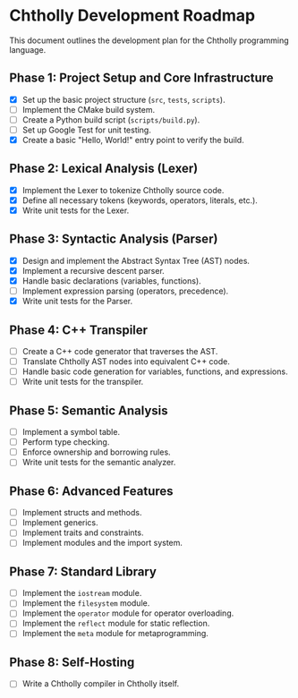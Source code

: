 # Chtholly Development Roadmap

This document outlines the development plan for the Chtholly programming language.

## Phase 1: Project Setup and Core Infrastructure
- [x] Set up the basic project structure (`src`, `tests`, `scripts`).
- [ ] Implement the CMake build system.
- [ ] Create a Python build script (`scripts/build.py`).
- [ ] Set up Google Test for unit testing.
- [x] Create a basic "Hello, World!" entry point to verify the build.

## Phase 2: Lexical Analysis (Lexer)
- [x] Implement the Lexer to tokenize Chtholly source code.
- [x] Define all necessary tokens (keywords, operators, literals, etc.).
- [x] Write unit tests for the Lexer.

## Phase 3: Syntactic Analysis (Parser)
- [x] Design and implement the Abstract Syntax Tree (AST) nodes.
- [x] Implement a recursive descent parser.
- [x] Handle basic declarations (variables, functions).
- [ ] Implement expression parsing (operators, precedence).
- [x] Write unit tests for the Parser.

## Phase 4: C++ Transpiler
- [ ] Create a C++ code generator that traverses the AST.
- [ ] Translate Chtholly AST nodes into equivalent C++ code.
- [ ] Handle basic code generation for variables, functions, and expressions.
- [ ] Write unit tests for the transpiler.

## Phase 5: Semantic Analysis
- [ ] Implement a symbol table.
- [ ] Perform type checking.
- [ ] Enforce ownership and borrowing rules.
- [ ] Write unit tests for the semantic analyzer.

## Phase 6: Advanced Features
- [ ] Implement structs and methods.
- [ ] Implement generics.
- [ ] Implement traits and constraints.
- [ ] Implement modules and the import system.

## Phase 7: Standard Library
- [ ] Implement the `iostream` module.
- [ ] Implement the `filesystem` module.
- [ ] Implement the `operator` module for operator overloading.
- [ ] Implement the `reflect` module for static reflection.
- [ ] Implement the `meta` module for metaprogramming.

## Phase 8: Self-Hosting
- [ ] Write a Chtholly compiler in Chtholly itself.
